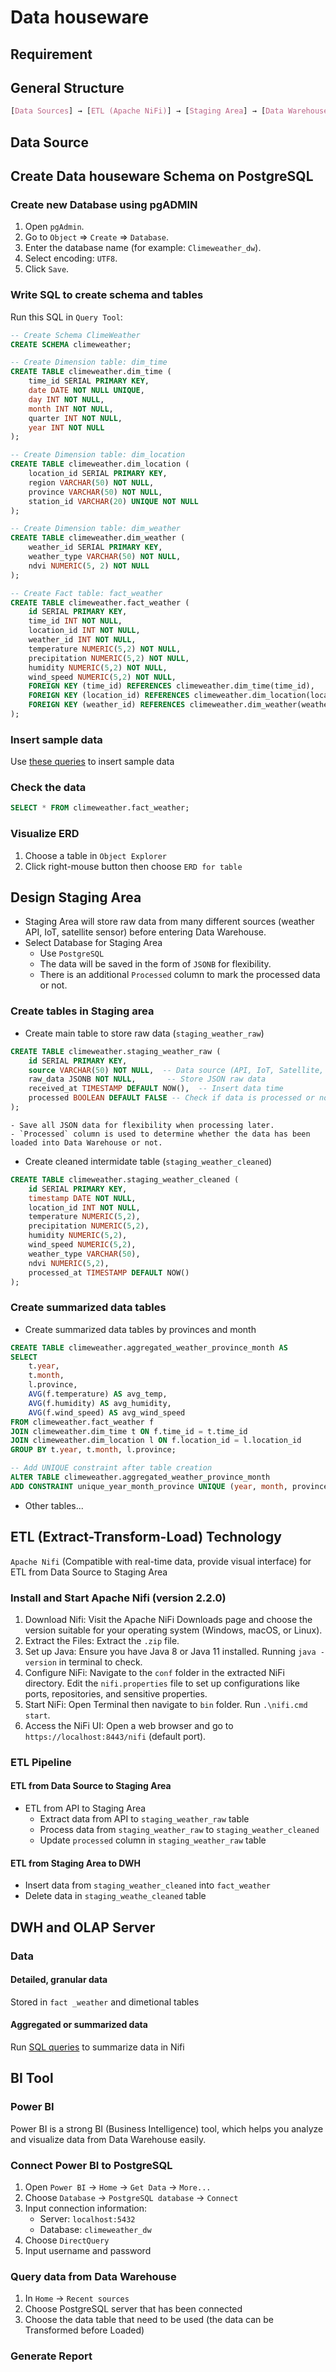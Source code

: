 # Data houseware 

## Requirement

## General Structure
```css
[Data Sources] → [ETL (Apache NiFi)] → [Staging Area] → [Data Warehouse] → [BI Tools]
```

## Data Source

## Create Data houseware Schema on PostgreSQL

### Create new Database using pgADMIN
1. Open `pgAdmin`.
2. Go to `Object` => `Create` => `Database`.
3. Enter the database name (for example: `Climeweather_dw`).
4. Select encoding: `UTF8`.
5. Click `Save`.

### Write SQL to create schema and tables
Run this SQL in `Query Tool`:
```sql
-- Create Schema ClimeWeather
CREATE SCHEMA climeweather;

-- Create Dimension table: dim_time
CREATE TABLE climeweather.dim_time (
    time_id SERIAL PRIMARY KEY,
    date DATE NOT NULL UNIQUE,
    day INT NOT NULL,
    month INT NOT NULL,
    quarter INT NOT NULL,
    year INT NOT NULL
);

-- Create Dimension table: dim_location
CREATE TABLE climeweather.dim_location (
    location_id SERIAL PRIMARY KEY,
    region VARCHAR(50) NOT NULL,
    province VARCHAR(50) NOT NULL,
    station_id VARCHAR(20) UNIQUE NOT NULL
);

-- Create Dimension table: dim_weather
CREATE TABLE climeweather.dim_weather (
    weather_id SERIAL PRIMARY KEY,
    weather_type VARCHAR(50) NOT NULL,
    ndvi NUMERIC(5, 2) NOT NULL
);

-- Create Fact table: fact_weather
CREATE TABLE climeweather.fact_weather (
    id SERIAL PRIMARY KEY,
    time_id INT NOT NULL,
    location_id INT NOT NULL,
    weather_id INT NOT NULL,
    temperature NUMERIC(5,2) NOT NULL,
    precipitation NUMERIC(5,2) NOT NULL,
    humidity NUMERIC(5,2) NOT NULL,
    wind_speed NUMERIC(5,2) NOT NULL,
    FOREIGN KEY (time_id) REFERENCES climeweather.dim_time(time_id),
    FOREIGN KEY (location_id) REFERENCES climeweather.dim_location(location_id),
    FOREIGN KEY (weather_id) REFERENCES climeweather.dim_weather(weather_id)
);
``` 

### Insert sample data 
Use [these queries](SQL/pgadmin_query/create_DW_schema_sample_data.sql) to insert sample data

### Check the data
```sql
SELECT * FROM climeweather.fact_weather;
```

### Visualize ERD
1. Choose a table in `Object Explorer`
2. Click right-mouse button then choose `ERD for table`

## Design Staging Area
- Staging Area will store raw data from many different sources (weather API, IoT, satellite sensor) before entering Data Warehouse.
- Select Database for Staging Area
	- Use `PostgreSQL`
	- The data will be saved in the form of `JSONB` for flexibility.
	- There is an additional `Processed` column to mark the processed data or not.

### Create tables in Staging area

- Create main table to store raw data (`staging_weather_raw`)
```sql
CREATE TABLE climeweather.staging_weather_raw (
    id SERIAL PRIMARY KEY,
    source VARCHAR(50) NOT NULL,  -- Data source (API, IoT, Satellite, ...)
    raw_data JSONB NOT NULL,       -- Store JSON raw data
    received_at TIMESTAMP DEFAULT NOW(),  -- Insert data time
    processed BOOLEAN DEFAULT FALSE -- Check if data is processed or not
);
```
	- Save all JSON data for flexibility when processing later.
	- `Processed` column is used to determine whether the data has been loaded into Data Warehouse or not.

- Create cleaned intermidate table (`staging_weather_cleaned`)
```sql
CREATE TABLE climeweather.staging_weather_cleaned (
    id SERIAL PRIMARY KEY,
    timestamp DATE NOT NULL,
    location_id INT NOT NULL,
    temperature NUMERIC(5,2),
    precipitation NUMERIC(5,2),
    humidity NUMERIC(5,2),
    wind_speed NUMERIC(5,2),
    weather_type VARCHAR(50),
    ndvi NUMERIC(5,2),
    processed_at TIMESTAMP DEFAULT NOW()
);
```

### Create summarized data tables

- Create summarized data tables by provinces and month
```sql
CREATE TABLE climeweather.aggregated_weather_province_month AS
SELECT 
    t.year, 
    t.month, 
    l.province, 
    AVG(f.temperature) AS avg_temp, 
    AVG(f.humidity) AS avg_humidity,
    AVG(f.wind_speed) AS avg_wind_speed
FROM climeweather.fact_weather f
JOIN climeweather.dim_time t ON f.time_id = t.time_id
JOIN climeweather.dim_location l ON f.location_id = l.location_id
GROUP BY t.year, t.month, l.province;

-- Add UNIQUE constraint after table creation
ALTER TABLE climeweather.aggregated_weather_province_month
ADD CONSTRAINT unique_year_month_province UNIQUE (year, month, province);
```

- Other tables...


## ETL (Extract-Transform-Load) Technology
`Apache Nifi` (Compatible with real-time data, provide visual interface) for ETL from Data Source to Staging Area

### Install and Start Apache Nifi (version 2.2.0)
1. Download Nifi: Visit the Apache NiFi Downloads page and choose the version suitable for your operating system (Windows, macOS, or Linux).
2. Extract the Files: Extract the `.zip` file.
3. Set up Java: Ensure you have Java 8 or Java 11 installed. Running `java -version` in terminal to check.
4. Configure NiFi: Navigate to the `conf` folder in the extracted NiFi directory. Edit the `nifi.properties` file to set up configurations like ports, repositories, and sensitive properties.
5. Start NiFi: Open Terminal then navigate to `bin` folder. Run `.\nifi.cmd start`.
6. Access the NiFi UI: Open a web browser and go to `https://localhost:8443/nifi` (default port).

### ETL Pipeline

#### ETL from Data Source to Staging Area 
- ETL from API to Staging Area
	- Extract data from API to `staging_weather_raw` table
	- Process data from `staging_weather_raw` to `staging_weather_cleaned`
	- Update `processed` column in `staging_weather_raw` table
	

#### ETL from Staging Area to DWH
- Insert data from `staging_weather_cleaned` into `fact_weather`
- Delete data in `staging_weathe_cleaned` table

## DWH and OLAP Server

### Data

#### Detailed, granular data
Stored in `fact _weather` and dimetional tables

#### Aggregated or summarized data
Run [SQL queries](SQL/nifi_flow_query/update_summarized_data.sql) to summarize data in Nifi

## BI Tool

### Power BI
Power BI is a strong BI (Business Intelligence) tool, which helps you analyze and visualize data from Data Warehouse easily.

### Connect Power BI to PostgreSQL
1. Open `Power BI` → `Home` → `Get Data` → `More...`
2. Choose `Database` → `PostgreSQL database` → `Connect` 
3. Input connection information:
	- Server: `localhost:5432`
	- Database: `climeweather_dw`
4. Choose `DirectQuery`
5. Input username and password

### Query data from Data Warehouse
1. In `Home` → `Recent sources`
2. Choose PostgreSQL server that has been connected
3. Choose the data table that need to be used (the data can be Transformed before Loaded)

### Generate Report 